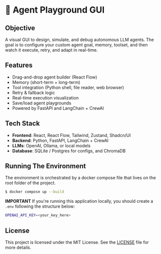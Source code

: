 # 🧠 Agent Playground GUI

## Objective
A visual GUI to design, simulate, and debug autonomous LLM agents. The goal is to configure your custom agent goal, memory, toolset, and then watch it execute, retry, and adapt in real-time.

## Features

- Drag-and-drop agent builder (React Flow)
- Memory (short-term + long-term)
- Tool integration (Python shell, file reader, web browser)
- Retry & fallback logic
- Real-time execution visualization
- Save/load agent playgrounds
- Powered by FastAPI and LangChain + CrewAI

## Tech Stack

- **Frontend**: React, React Flow, Tailwind, Zustand, Shadcn/UI
- **Backend**: Python, FastAPI, LangChain + CrewAI
- **LLMs**: OpenAI, Ollama, or local models
- **Database**: SQLite / Postgres for configs, and ChromaDB

## Running The Environment
The environment is orchestrated by a docker compose file that lives on the root folder of the project.

```bash
$ docker compose up --build
```

**IMPORTANT**
If you're running this application locally, you should create a `.env` following the structure below:
```bash
OPENAI_API_KEY=<your_key_here>
``` 

## License 

This project is licensed under the MIT License. See the [LICENSE](LICENSE) file for more details.
